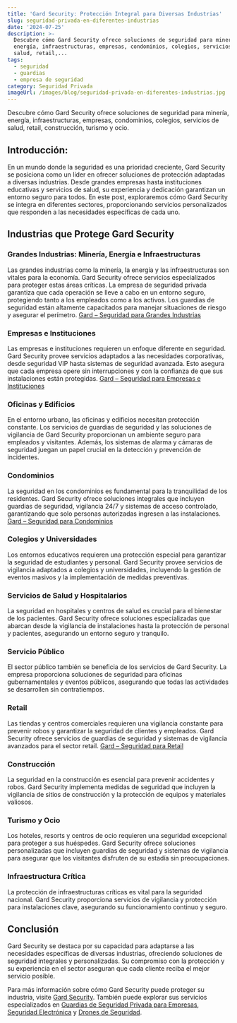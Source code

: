 ```yaml
---
title: 'Gard Security: Protección Integral para Diversas Industrias'
slug: seguridad-privada-en-diferentes-industrias
date: '2024-07-25'
description: >-
  Descubre cómo Gard Security ofrece soluciones de seguridad para minería,
  energía, infraestructuras, empresas, condominios, colegios, servicios de
  salud, retail,...
tags:
  - seguridad
  - guardias
  - empresa de seguridad
category: Seguridad Privada
imageUrl: /images/blog/seguridad-privada-en-diferentes-industrias.jpg
---
```



<p>Descubre cómo Gard Security ofrece soluciones de seguridad para minería, energía, infraestructuras, empresas, condominios, colegios, servicios de salud, retail, construcción, turismo y ocio.</p>



<h2 class="wp-block-heading" id="h-introduccion">Introducción:</h2>



<p>En un mundo donde la seguridad es una prioridad creciente, Gard Security se posiciona como un líder en ofrecer soluciones de protección adaptadas a diversas industrias. Desde grandes empresas hasta instituciones educativas y servicios de salud, su experiencia y dedicación garantizan un entorno seguro para todos. En este post, exploraremos cómo Gard Security se integra en diferentes sectores, proporcionando servicios personalizados que responden a las necesidades específicas de cada uno.</p>



<h2 class="wp-block-heading" id="h-industrias-que-protege-gard-security">Industrias que Protege Gard Security</h2>



<h3 class="wp-block-heading" id="h-grandes-industrias-mineria-energia-e-infraestructuras">Grandes Industrias: Minería, Energía e Infraestructuras</h3>



<p>Las grandes industrias como la minería, la energía y las infraestructuras son vitales para la economía. Gard Security ofrece servicios especializados para proteger estas áreas críticas. La empresa de seguridad privada garantiza que cada operación se lleve a cabo en un entorno seguro, protegiendo tanto a los empleados como a los activos. Los guardias de seguridad están altamente capacitados para manejar situaciones de riesgo y asegurar el perímetro. <a href="https://gard.cl">Gard &#8211; Seguridad para Grandes Industrias</a></p>



<h3 class="wp-block-heading" id="h-empresas-e-instituciones">Empresas e Instituciones</h3>



<p>Las empresas e instituciones requieren un enfoque diferente en seguridad. Gard Security provee servicios adaptados a las necesidades corporativas, desde seguridad VIP hasta sistemas de seguridad avanzada. Esto asegura que cada empresa opere sin interrupciones y con la confianza de que sus instalaciones están protegidas. <a href="https://gard.cl/guardias-de-seguridad-privada-para-empresas/">Gard &#8211; Seguridad para Empresas e Instituciones</a></p>



<h3 class="wp-block-heading" id="h-oficinas-y-edificios">Oficinas y Edificios</h3>



<p>En el entorno urbano, las oficinas y edificios necesitan protección constante. Los servicios de guardias de seguridad y las soluciones de vigilancia de Gard Security proporcionan un ambiente seguro para empleados y visitantes. Además, los sistemas de alarma y cámaras de seguridad juegan un papel crucial en la detección y prevención de incidentes.</p>



<h3 class="wp-block-heading" id="h-condominios">Condominios</h3>



<p>La seguridad en los condominios es fundamental para la tranquilidad de los residentes. Gard Security ofrece soluciones integrales que incluyen guardias de seguridad, vigilancia 24/7 y sistemas de acceso controlado, garantizando que solo personas autorizadas ingresen a las instalaciones. <a href="https://gard.cl">Gard &#8211; Seguridad para Condominios</a></p>



<h3 class="wp-block-heading" id="h-colegios-y-universidades">Colegios y Universidades</h3>



<p>Los entornos educativos requieren una protección especial para garantizar la seguridad de estudiantes y personal. Gard Security provee servicios de vigilancia adaptados a colegios y universidades, incluyendo la gestión de eventos masivos y la implementación de medidas preventivas.</p>



<h3 class="wp-block-heading" id="h-servicios-de-salud-y-hospitalarios">Servicios de Salud y Hospitalarios</h3>



<p>La seguridad en hospitales y centros de salud es crucial para el bienestar de los pacientes. Gard Security ofrece soluciones especializadas que abarcan desde la vigilancia de instalaciones hasta la protección de personal y pacientes, asegurando un entorno seguro y tranquilo.</p>



<h3 class="wp-block-heading" id="h-servicio-publico">Servicio Público</h3>



<p>El sector público también se beneficia de los servicios de Gard Security. La empresa proporciona soluciones de seguridad para oficinas gubernamentales y eventos públicos, asegurando que todas las actividades se desarrollen sin contratiempos.</p>



<h3 class="wp-block-heading" id="h-retail">Retail</h3>



<p>Las tiendas y centros comerciales requieren una vigilancia constante para prevenir robos y garantizar la seguridad de clientes y empleados. Gard Security ofrece servicios de guardias de seguridad y sistemas de vigilancia avanzados para el sector retail. <a href="https://gard.cl">Gard &#8211; Seguridad para Retail</a></p>



<h3 class="wp-block-heading" id="h-construccion">Construcción</h3>



<p>La seguridad en la construcción es esencial para prevenir accidentes y robos. Gard Security implementa medidas de seguridad que incluyen la vigilancia de sitios de construcción y la protección de equipos y materiales valiosos.</p>



<h3 class="wp-block-heading" id="h-turismo-y-ocio">Turismo y Ocio</h3>



<p>Los hoteles, resorts y centros de ocio requieren una seguridad excepcional para proteger a sus huéspedes. Gard Security ofrece soluciones personalizadas que incluyen guardias de seguridad y sistemas de vigilancia para asegurar que los visitantes disfruten de su estadía sin preocupaciones.</p>



<h3 class="wp-block-heading" id="h-infraestructura-critica">Infraestructura Crítica</h3>



<p>La protección de infraestructuras críticas es vital para la seguridad nacional. Gard Security proporciona servicios de vigilancia y protección para instalaciones clave, asegurando su funcionamiento continuo y seguro.</p>



<h2 class="wp-block-heading" id="h-conclusion">Conclusión</h2>



<p>Gard Security se destaca por su capacidad para adaptarse a las necesidades específicas de diversas industrias, ofreciendo soluciones de seguridad integrales y personalizadas. Su compromiso con la protección y su experiencia en el sector aseguran que cada cliente reciba el mejor servicio posible.</p>



<p>Para más información sobre cómo Gard Security puede proteger su industria, visite <a href="https://gard.cl">Gard Security</a>. También puede explorar sus servicios especializados en <a href="https://gard.cl/guardias-de-seguridad-privada-para-empresas/">Guardias de Seguridad Privada para Empresas</a>, <a href="https://gard.cl/seguridad-electronica/">Seguridad Electrónica</a> y <a href="https://gard.cl/drones-de-seguridad-para-empresas-e-industrias/">Drones de Seguridad</a>.</p>
